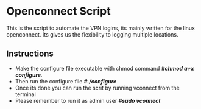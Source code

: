# Openconnect Script
This is the script to automate the VPN logins, its mainly written for the linux openconnect. Its gives us the flexibility to logging multiple locations.

## Instructions
 * Make the configure file executable with chmod command _**#chmod a+x configure**_.
 * Then run the configure file _**#./configure**_
 * Once its done you can run the scrit by running vconnect from the terminal
 * Please remember to run it as admin user _**#sudo vconnect**_


